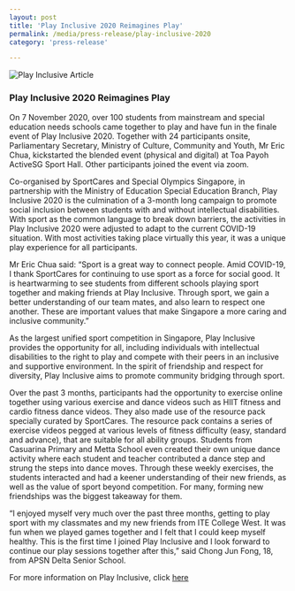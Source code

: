 ```yaml
---
layout: post
title: 'Play Inclusive 2020 Reimagines Play'
permalink: /media/press-release/play-inclusive-2020
category: 'press-release'

---
```



![Play Inclusive Article](/images/Play_Inclusive_Article.jpg)

### Play Inclusive 2020 Reimagines Play

On 7 November 2020, over 100 students from mainstream and special education needs schools came together to play and have fun in the finale event of Play Inclusive 2020. Together with 24 participants onsite, Parliamentary Secretary, Ministry of Culture, Community and Youth, Mr Eric Chua, kickstarted the blended event (physical and digital) at Toa Payoh ActiveSG Sport Hall. Other participants joined the event via zoom.

Co-organised by SportCares and Special Olympics Singapore, in partnership with the Ministry of Education Special Education Branch, Play Inclusive 2020 is the culmination of a 3-month long campaign to promote social inclusion between students with and without intellectual disabilities. With sport as the common language to break down barriers, the activities in Play Inclusive 2020 were adjusted to adapt to the current COVID-19 situation. With most activities taking place virtually this year, it was a unique play experience for all participants.

Mr Eric Chua said: “Sport is a great way to connect people. Amid COVID-19, I thank SportCares for continuing to use sport as a force for social good. It is heartwarming to see students from different schools playing sport together and making friends at Play Inclusive. Through sport, we gain a better understanding of our team mates, and also learn to respect one another. These are important values that make Singapore a more caring and inclusive community.”

As the largest unified sport competition in Singapore, Play Inclusive provides the opportunity for all, including individuals with intellectual disabilities to the right to play and compete with their peers in an inclusive and supportive environment. In the spirit of friendship and respect for diversity, Play Inclusive aims to promote community bridging through sport.

Over the past 3 months, participants had the opportunity to exercise online together using various exercise and dance videos such as HIIT fitness and cardio fitness dance videos. They also made use of the resource pack specially curated by SportCares. The resource pack contains a series of exercise videos pegged at various levels of fitness difficulty (easy, standard and advance), that are suitable for all ability groups. Students from Casuarina Primary and Metta School even created their own unique dance activity where each student and teacher contributed a dance step and strung the steps into dance moves. Through these weekly exercises, the students interacted and had a keener understanding of their new friends, as well as the value of sport beyond competition. For many, forming new friendships was the biggest takeaway for them.

“I enjoyed myself very much over the past three months, getting to play sport with my classmates and my new friends from ITE College West. It was fun when we played games together and I felt that I could keep myself healthy. This is the first time I joined Play Inclusive and I look forward to continue our play sessions together after this,” said Chong Jun Fong, 18, from APSN Delta Senior School.

For more information on Play Inclusive, click [here](https://sportcares.sportsingapore.gov.sg/persons-with-disabilities/play-inclusive/)
